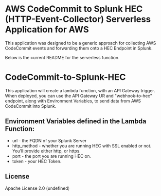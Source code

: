 # AWS CodeCommit to Splunk HEC (HTTP-Event-Collector) Serverless Application for AWS

This application was designed to be a generic approach for collecting AWS CodeCommit events and forwarding them onto a HEC Endpoint in Splunk. 

Below is the current README for the serverless function. 

# CodeCommit-to-Splunk-HEC

This application will create a lambda function, with an API Gateway trigger. When deployed, you can use the API Gateway UR and "webhook-to-hec" endpoint, along with Environment Variables, to send data from AWS CodeCommit into Splunk. 

## Environment Variables defined in the Lambda Function:
* url - the FQDN of your Splunk Server
* http_method - whether you are running HEC with SSL enabled or not. You'll provide either http, or https.
* port - the port you are running HEC on.
* token - your HEC Token. 

## License

Apache License 2.0 (undefined)
